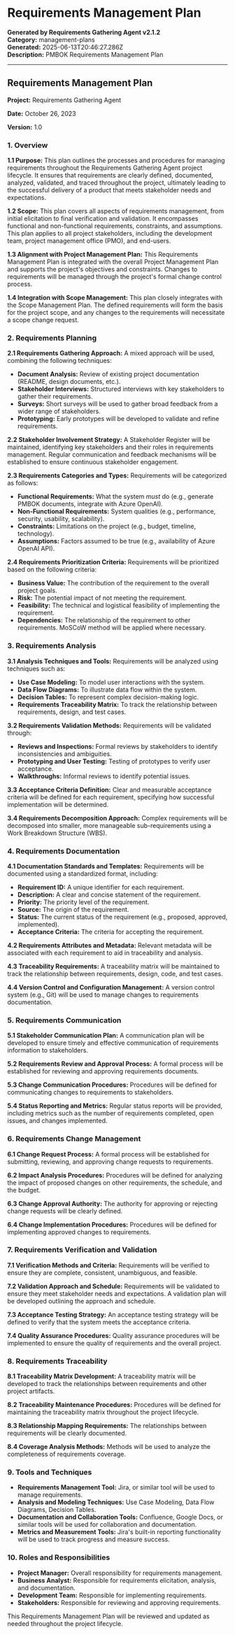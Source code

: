 # Requirements Management Plan

**Generated by Requirements Gathering Agent v2.1.2**  
**Category:** management-plans  
**Generated:** 2025-06-13T20:46:27.286Z  
**Description:** PMBOK Requirements Management Plan

---

## Requirements Management Plan

**Project:** Requirements Gathering Agent

**Date:** October 26, 2023

**Version:** 1.0


### 1. Overview

**1.1 Purpose:** This plan outlines the processes and procedures for managing requirements throughout the Requirements Gathering Agent project lifecycle.  It ensures that requirements are clearly defined, documented, analyzed, validated, and traced throughout the project, ultimately leading to the successful delivery of a product that meets stakeholder needs and expectations.

**1.2 Scope:** This plan covers all aspects of requirements management, from initial elicitation to final verification and validation. It encompasses functional and non-functional requirements, constraints, and assumptions.  This plan applies to all project stakeholders, including the development team, project management office (PMO), and end-users.

**1.3 Alignment with Project Management Plan:** This Requirements Management Plan is integrated with the overall Project Management Plan and supports the project's objectives and constraints.  Changes to requirements will be managed through the project's formal change control process.

**1.4 Integration with Scope Management:**  This plan closely integrates with the Scope Management Plan.  The defined requirements will form the basis for the project scope, and any changes to the requirements will necessitate a scope change request.


### 2. Requirements Planning

**2.1 Requirements Gathering Approach:** A mixed approach will be used, combining the following techniques:

* **Document Analysis:** Review of existing project documentation (README, design documents, etc.).
* **Stakeholder Interviews:**  Structured interviews with key stakeholders to gather their requirements.
* **Surveys:**  Short surveys will be used to gather broad feedback from a wider range of stakeholders.
* **Prototyping:**  Early prototypes will be developed to validate and refine requirements.

**2.2 Stakeholder Involvement Strategy:**  A Stakeholder Register will be maintained, identifying key stakeholders and their roles in requirements management.  Regular communication and feedback mechanisms will be established to ensure continuous stakeholder engagement.

**2.3 Requirements Categories and Types:** Requirements will be categorized as follows:

* **Functional Requirements:**  What the system *must* do (e.g., generate PMBOK documents, integrate with Azure OpenAI).
* **Non-Functional Requirements:**  System qualities (e.g., performance, security, usability, scalability).
* **Constraints:**  Limitations on the project (e.g., budget, timeline, technology).
* **Assumptions:**  Factors assumed to be true (e.g., availability of Azure OpenAI API).

**2.4 Requirements Prioritization Criteria:**  Requirements will be prioritized based on the following criteria:

* **Business Value:**  The contribution of the requirement to the overall project goals.
* **Risk:**  The potential impact of not meeting the requirement.
* **Feasibility:**  The technical and logistical feasibility of implementing the requirement.
* **Dependencies:**  The relationship of the requirement to other requirements.  MoSCoW method will be applied where necessary.


### 3. Requirements Analysis

**3.1 Analysis Techniques and Tools:**  Requirements will be analyzed using techniques such as:

* **Use Case Modeling:**  To model user interactions with the system.
* **Data Flow Diagrams:** To illustrate data flow within the system.
* **Decision Tables:** To represent complex decision-making logic.
* **Requirements Traceability Matrix:** To track the relationship between requirements, design, and test cases.

**3.2 Requirements Validation Methods:**  Requirements will be validated through:

* **Reviews and Inspections:** Formal reviews by stakeholders to identify inconsistencies and ambiguities.
* **Prototyping and User Testing:**  Testing of prototypes to verify user acceptance.
* **Walkthroughs:** Informal reviews to identify potential issues.

**3.3 Acceptance Criteria Definition:**  Clear and measurable acceptance criteria will be defined for each requirement, specifying how successful implementation will be determined.

**3.4 Requirements Decomposition Approach:**  Complex requirements will be decomposed into smaller, more manageable sub-requirements using a Work Breakdown Structure (WBS).


### 4. Requirements Documentation

**4.1 Documentation Standards and Templates:**  Requirements will be documented using a standardized format, including:

* **Requirement ID:** A unique identifier for each requirement.
* **Description:** A clear and concise statement of the requirement.
* **Priority:** The priority level of the requirement.
* **Source:** The origin of the requirement.
* **Status:** The current status of the requirement (e.g., proposed, approved, implemented).
* **Acceptance Criteria:**  The criteria for accepting the requirement.

**4.2 Requirements Attributes and Metadata:**  Relevant metadata will be associated with each requirement to aid in traceability and analysis.

**4.3 Traceability Requirements:**  A traceability matrix will be maintained to track the relationship between requirements, design, code, and test cases.

**4.4 Version Control and Configuration Management:**  A version control system (e.g., Git) will be used to manage changes to requirements documentation.


### 5. Requirements Communication

**5.1 Stakeholder Communication Plan:**  A communication plan will be developed to ensure timely and effective communication of requirements information to stakeholders.

**5.2 Requirements Review and Approval Process:**  A formal process will be established for reviewing and approving requirements documents.

**5.3 Change Communication Procedures:**  Procedures will be defined for communicating changes to requirements to stakeholders.

**5.4 Status Reporting and Metrics:**  Regular status reports will be provided, including metrics such as the number of requirements completed, open issues, and changes implemented.


### 6. Requirements Change Management

**6.1 Change Request Process:**  A formal process will be established for submitting, reviewing, and approving change requests to requirements.

**6.2 Impact Analysis Procedures:**  Procedures will be defined for analyzing the impact of proposed changes on other requirements, the schedule, and the budget.

**6.3 Change Approval Authority:**  The authority for approving or rejecting change requests will be clearly defined.

**6.4 Change Implementation Procedures:**  Procedures will be defined for implementing approved changes to requirements.


### 7. Requirements Verification and Validation

**7.1 Verification Methods and Criteria:**  Requirements will be verified to ensure they are complete, consistent, unambiguous, and feasible.

**7.2 Validation Approach and Schedule:**  Requirements will be validated to ensure they meet stakeholder needs and expectations.  A validation plan will be developed outlining the approach and schedule.

**7.3 Acceptance Testing Strategy:**  An acceptance testing strategy will be defined to verify that the system meets the acceptance criteria.

**7.4 Quality Assurance Procedures:**  Quality assurance procedures will be implemented to ensure the quality of requirements and the overall project.


### 8. Requirements Traceability

**8.1 Traceability Matrix Development:**  A traceability matrix will be developed to track the relationships between requirements and other project artifacts.

**8.2 Traceability Maintenance Procedures:**  Procedures will be defined for maintaining the traceability matrix throughout the project lifecycle.

**8.3 Relationship Mapping Requirements:**  The relationships between requirements will be clearly documented.

**8.4 Coverage Analysis Methods:**  Methods will be used to analyze the completeness of requirements coverage.


### 9. Tools and Techniques

* **Requirements Management Tool:**  Jira, or similar tool will be used to manage requirements.
* **Analysis and Modeling Techniques:** Use Case Modeling, Data Flow Diagrams, Decision Tables.
* **Documentation and Collaboration Tools:**  Confluence, Google Docs, or similar tools will be used for collaboration and documentation.
* **Metrics and Measurement Tools:**  Jira's built-in reporting functionality will be used to track progress and measure success.


### 10. Roles and Responsibilities

* **Project Manager:**  Overall responsibility for requirements management.
* **Business Analyst:**  Responsible for requirements elicitation, analysis, and documentation.
* **Development Team:** Responsible for implementing requirements.
* **Stakeholders:**  Responsible for reviewing and approving requirements.

This Requirements Management Plan will be reviewed and updated as needed throughout the project lifecycle.
